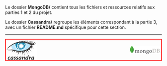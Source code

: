 Le dossier **MongoDB/** contient tous les fichiers et ressources relatifs aux parties 1 et 2 du projet.

Le dossier **Cassandra/** regroupe les éléments correspondant à la partie 3, avec un fichier **README.md** spécifique pour cette section.

---


<style>
  #logo-block {
    display: flex;
    align-items: center;       /* aligne verticalement au centre */
    justify-content: space-between;
    border: 2px solid red;     /* juste pour voir la zone */
    max-width: 500px;
  }
  #logo-block img {
    max-width: 100px;
    height: auto;
  }
</style>

<div id="logo-block">
  <img src="Cassandra/logo.png" alt="Cassandra Logo" />
  <img src="MongoDB/logo.png" alt="MongoDB Logo" />
</div>
